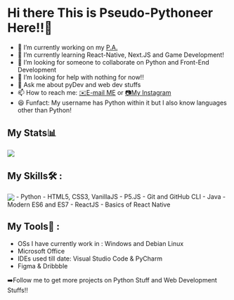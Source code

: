 # Hi there This is Pseudo-Pythoneer Here!!👋

- 🔭 I’m currently working on my [P.A.](https://github.com/Pseudo-Pythonic/Sara-Personal-Assistant)
- 🌱 I’m currently learning React-Native, Next.JS and Game Development!
- 👯 I’m looking for someone to collaborate on Python and Front-End Development
- 🤔 I’m looking for help with nothing for now!!
- 💬 Ask me about pyDev and web dev stuffs
- 📫 How to reach me: [✉️E-mail ME](mailto:pseudopythonic@gmail.com) or [📷My Instagram](https://www.instagram.com/pseudopythonic)
- 😆 Funfact: My username has Python within it but I also know languages other than Python!

## My Stats📊
<img align="center" src="https://github-readme-stats.vercel.app/api?username=Pseudo-Pythonic&show_icons=true&theme=cobalt" />

## My Skills🛠️ :
<img align="center" src="https://github-readme-stats-anuraghazra1.vercel.app/api/top-langs/?username=Pseudo-Pythonic&layout=compact&theme=cobalt" />
  - Python
  - HTML5, CSS3, VanillaJS
  - P5.JS
  - Git and GitHub CLI
  - Java
  - Modern ES6 and ES7
  - ReactJS
  - Basics of React Native
 
## My Tools🧰 :
  - OSs I have currently work in : Windows and Debian Linux
  - Microsoft Office
  - IDEs used till date: Visual Studio Code & PyCharm
  - Figma & Dribbble

➡️Follow me to get more projects on Python Stuff and Web Development Stuffs!!
